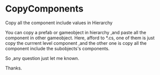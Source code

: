 # CopyComponents
Copy all the component include values in Hierarchy 

You can copy a prefab or gameobject in hierarchy ,and paste all the component in other gameobject.
Here, afford to *.cs, one of them is just copy the currrent level component ,and the other one is 
copy all the component include the subobjects's components.

So ,any question just let me known.

Thanks.
